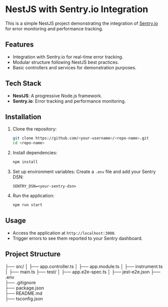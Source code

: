 # NestJS with Sentry.io Integration

This is a simple NestJS project demonstrating the integration of [Sentry.io](https://sentry.io/) for error monitoring and performance tracking.

## Features
- Integration with Sentry.io for real-time error tracking.
- Modular structure following NestJS best practices.
- Basic controllers and services for demonstration purposes.

## Tech Stack
- **NestJS**: A progressive Node.js framework.
- **Sentry.io**: Error tracking and performance monitoring.

## Installation
1. Clone the repository:
   ```bash
   git clone https://github.com/<your-username>/<repo-name>.git
   cd <repo-name>
   ```
2. Install dependencies:
   ```bash
   npm install
   ```
3. Set up environment variables:
   Create a `.env` file and add your Sentry DSN:
   ```
   SENTRY_DSN=<your-sentry-dsn>
   ```

4. Run the application:
   ```bash
   npm run start
   ```

## Usage
- Access the application at `http://localhost:3000`.
- Trigger errors to see them reported to your Sentry dashboard.

## Project Structure

├── src/
│   ├── app.controller.ts
│   ├── app.module.ts
│   ├── instrument.ts
│   ├── main.ts
├── test/
│   ├── app.e2e-spec.ts
│   ├── jest-e2e.json
├── .env                
├── .gitignore          
├── package.json        
├── README.md           
├── tsconfig.json 